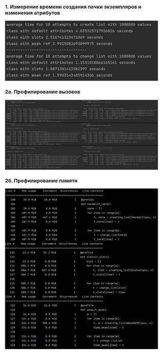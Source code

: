 
### 1. Измерение времени создания пачки экземпляров и изменения атрибутов
![time_creation_changes.png](https://github.com/stas224/vk_education_deep_python/blob/main/08/time_creation_changes.png)
### 2а. Профилирование вызовов
![profile_calls.png](https://github.com/stas224/vk_education_deep_python/blob/main/08/profile_calls.png)
### 2б. Профилирование памяти
![memory.png](https://github.com/stas224/vk_education_deep_python/blob/main/08/memory.png)
